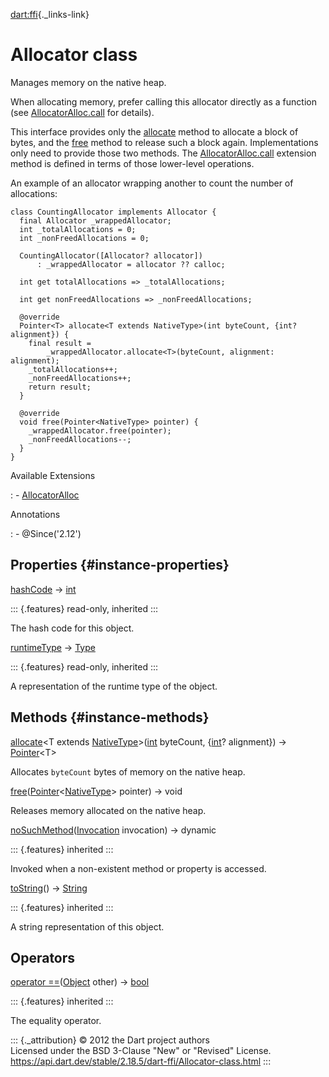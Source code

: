 [dart:ffi](../dart-ffi/dart-ffi-library){._links-link}

Allocator class
===============

Manages memory on the native heap.

When allocating memory, prefer calling this allocator directly as a
function (see [AllocatorAlloc.call](allocatoralloc/call) for details).

This interface provides only the [allocate](allocator/allocate) method
to allocate a block of bytes, and the [free](allocator/free) method to
release such a block again. Implementations only need to provide those
two methods. The [AllocatorAlloc.call](allocatoralloc/call) extension
method is defined in terms of those lower-level operations.

An example of an allocator wrapping another to count the number of
allocations:

``` {.language-dart data-language="dart"}
class CountingAllocator implements Allocator {
  final Allocator _wrappedAllocator;
  int _totalAllocations = 0;
  int _nonFreedAllocations = 0;

  CountingAllocator([Allocator? allocator])
      : _wrappedAllocator = allocator ?? calloc;

  int get totalAllocations => _totalAllocations;

  int get nonFreedAllocations => _nonFreedAllocations;

  @override
  Pointer<T> allocate<T extends NativeType>(int byteCount, {int? alignment}) {
    final result =
        _wrappedAllocator.allocate<T>(byteCount, alignment: alignment);
    _totalAllocations++;
    _nonFreedAllocations++;
    return result;
  }

  @override
  void free(Pointer<NativeType> pointer) {
    _wrappedAllocator.free(pointer);
    _nonFreedAllocations--;
  }
}
```

Available Extensions

:   -   [AllocatorAlloc](allocatoralloc)

Annotations

:   -   \@Since(\'2.12\')

Properties {#instance-properties}
----------

[hashCode](../dart-core/object/hashcode) → [int](../dart-core/int-class)

::: {.features}
read-only, inherited
:::

The hash code for this object.

[runtimeType](../dart-core/object/runtimetype) →
[Type](../dart-core/type-class)

::: {.features}
read-only, inherited
:::

A representation of the runtime type of the object.

Methods {#instance-methods}
-------

[allocate](allocator/allocate)\<T extends
[NativeType](nativetype-class)\>([int](../dart-core/int-class)
byteCount, {[int](../dart-core/int-class)? alignment}) →
[Pointer](pointer-class)\<T\>

Allocates `byteCount` bytes of memory on the native heap.

[free](allocator/free)([Pointer](pointer-class)\<[NativeType](nativetype-class)\>
pointer) → void

Releases memory allocated on the native heap.

[noSuchMethod](../dart-core/object/nosuchmethod)([Invocation](../dart-core/invocation-class)
invocation) → dynamic

::: {.features}
inherited
:::

Invoked when a non-existent method or property is accessed.

[toString](../dart-core/object/tostring)() →
[String](../dart-core/string-class)

::: {.features}
inherited
:::

A string representation of this object.

Operators
---------

[operator
==](../dart-core/object/operator_equals)([Object](../dart-core/object-class)
other) → [bool](../dart-core/bool-class)

::: {.features}
inherited
:::

The equality operator.

::: {._attribution}
© 2012 the Dart project authors\
Licensed under the BSD 3-Clause \"New\" or \"Revised\" License.\
<https://api.dart.dev/stable/2.18.5/dart-ffi/Allocator-class.html>
:::
